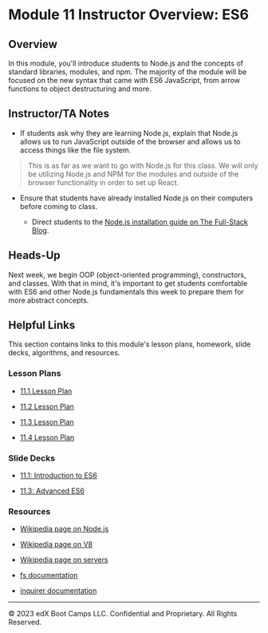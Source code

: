 # Module 11 Instructor Overview: ES6

## Overview

In this module, you'll introduce students to Node.js and the concepts of standard libraries, modules, and npm. The majority of the module will be focused on the new syntax that came with ES6 JavaScript, from arrow functions to object destructuring and more.

## Instructor/TA Notes

* If students ask why they are learning Node.js, explain that Node.js allows us to run JavaScript outside of the browser and allows us to access things like the file system.

> This is as far as we want to go with Node.js for this class. We will only be utilizing Node.js and NPM for the modules and outside of the browser functionality in order to set up React.

* Ensure that students have already installed Node.js on their computers before coming to class.

  * Direct students to the [Node.js installation guide on The Full-Stack Blog](https://coding-boot-camp.github.io/full-stack/nodejs/how-to-install-nodejs).

## Heads-Up

Next week, we begin OOP (object-oriented programming), constructors, and classes. With that in mind, it's important to get students comfortable with ES6 and other Node.js fundamentals this week to prepare them for more abstract concepts.

## Helpful Links

This section contains links to this module's lesson plans, homework, slide decks, algorithms, and resources.

### Lesson Plans

* [11.1 Lesson Plan](01-intro-es6-lesson/11-1-lessonplan.md)

* [11.2 Lesson Plan](02-node-and-npm-lesson/11-2-lessonplan.md)

* [11.3 Lesson Plan](03-advanced-es6-lesson/11-3-lessonplan.md)

* [11.4 Lesson Plan](04-readme-generator-lesson/11-4-lessonplan.md)

### Slide Decks

* [11.1: Introduction to ES6](https://docs.google.com/presentation/d/1nLXKMKGO1ijl8CdjQ7iWlHbmq8TCgtjIxPFO8bvs62Y/edit?usp=sharing)
  
* [11.3: Advanced ES6](https://docs.google.com/presentation/d/1mG4_MnchtRdOL0-1svYvQ70xgqj1nkYWUiBSIiFBlTE/edit?usp=sharing)

### Resources

* [Wikipedia page on Node.js](https://en.wikipedia.org/wiki/Node.js)

* [Wikipedia page on V8](https://en.wikipedia.org/wiki/Chrome_V8)

* [Wikipedia page on servers](https://en.wikipedia.org/wiki/Server_(computing))

* [fs documentation](https://node.readthedocs.io/en/latest/api/fs/)

* [inquirer documentation](https://www.npmjs.com/package/inquirer/v/0.2.3)

---

© 2023 edX Boot Camps LLC. Confidential and Proprietary. All Rights Reserved.
